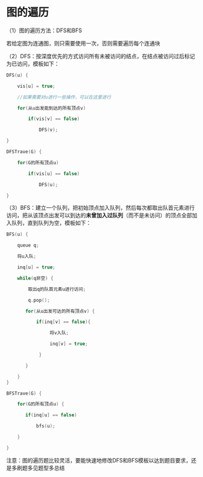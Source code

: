 # 图的遍历

（1）图的遍历方法：DFS和BFS

 若给定图为连通图，则只需要使用一次，否则需要遍历每个连通块

（2）DFS：按深度优先的方式访问所有未被访问的结点，在结点被访问过后标记为已访问，模板如下：

```c++
DFS(u) {

	vis[u] = true;

	//如果需要对u进行一些操作，可以在这里进行

	for(从u出发能到达的所有顶点v)

		if(vis[v] == false)

			DFS(v);

}

DFSTrave(G) {

	for(G的所有顶点u)

    	if(vis[u] == false)

      		DFS(u);

}
```

（3）BFS：建立一个队列，把初始顶点加入队列，然后每次都取出队首元素进行访问，把从该顶点出发可以到达的**未曾加入过队列**（而不是未访问）的顶点全部加入队列，直到队列为空，模板如下：

```c++
BFS(u) {

	queue q;

	将u入队;

	inq[u] = true;

  	while(q非空) {

		取出q的队首元素u进行访问;

		q.pop();

​    	for(从u出发可达的所有顶点v) {

​      		if(inq[v] == false){

				将v入队;

				inq[v] = true;

			}

​    	}

  	}
}

BFSTrave(G) {

	for(G的所有顶点u) {

​   	if(inq[u] == false)

​      		bfs(u);

  	}

}

```

注意：图的遍历题比较灵活，要能快速地修改DFS和BFS模板以达到题目要求，还是多刷题多见题型多总结